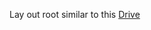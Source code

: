 Lay out root similar to this [Drive](https://drive.google.com/drive/u/0/folders/1Yc0IgvUmlAeMwqPLD4a97AZKi4xh3dIJ)